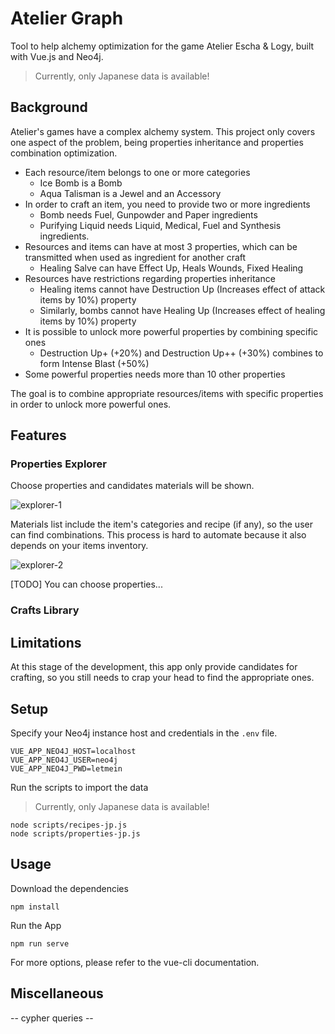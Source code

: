 # Atelier Graph

Tool to help alchemy optimization for the game Atelier Escha & Logy, built with Vue.js and Neo4j.

> Currently, only Japanese data is available!

## Background

Atelier's games have a complex alchemy system. This project only covers one aspect of the problem, being properties inheritance and properties combination optimization.

- Each resource/item belongs to one or more categories
  - Ice Bomb is a Bomb
  - Aqua Talisman is a Jewel and an Accessory
- In order to craft an item, you need to provide two or more ingredients
  - Bomb needs Fuel, Gunpowder and Paper ingredients
  - Purifying Liquid needs Liquid, Medical, Fuel and Synthesis ingredients.
- Resources and items can have at most 3 properties, which can be transmitted when used as ingredient for another craft
  - Healing Salve can have Effect Up, Heals Wounds, Fixed Healing
- Resources have restrictions regarding properties inheritance
  - Healing items cannot have Destruction Up (Increases effect of attack items by 10%) property
  - Similarly, bombs cannot have Healing Up (Increases effect of healing items by 10%) property
- It is possible to unlock more powerful properties by combining specific ones
  - Destruction Up+ (+20%) and Destruction Up++ (+30%) combines to form Intense Blast (+50%)
- Some powerful properties needs more than 10 other properties

The goal is to combine appropriate resources/items with specific properties in order to unlock more powerful ones.

## Features

### Properties Explorer

Choose properties and candidates materials will be shown.

![explorer-1](https://github.com/jimmycrequer/atelier-graph/blob/master/public/explorer-1?raw=true)


Materials list include the item's categories and recipe (if any), so the user can find combinations.
This process is hard to automate because it also depends on your items inventory.

![explorer-2](https://github.com/jimmycrequer/atelier-graph/blob/master/public/explorer-2?raw=true)

[TODO] You can choose properties...


### Crafts Library

## Limitations

At this stage of the development, this app only provide candidates for crafting, so you still needs to crap your head to find the appropriate ones.

## Setup

Specify your Neo4j instance host and credentials in the `.env` file.

```
VUE_APP_NEO4J_HOST=localhost
VUE_APP_NEO4J_USER=neo4j
VUE_APP_NEO4J_PWD=letmein
```

Run the scripts to import the data

> Currently, only Japanese data is available!

```
node scripts/recipes-jp.js
node scripts/properties-jp.js
```

## Usage

Download the dependencies

```
npm install
```


Run the App

```
npm run serve
```

For more options, please refer to the vue-cli documentation.

## Miscellaneous

-- cypher queries --

